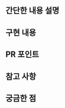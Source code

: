 ## 간단한 내용 설명

## 구현 내용

<!-- ## 스크린샷 -->

<!--## 장애물 -->

## PR 포인트<!--리뷰어가 집중했으면 하는 부분 -->

## 참고 사항<!--특이 사항이나 리뷰어가 알고 있으면 좋을 것 같은 내용 -->

## 궁금한 점

<!-- ## 이슈 번호
- close -->


<!--## 테스트 계획 또는 완료 사항-->

